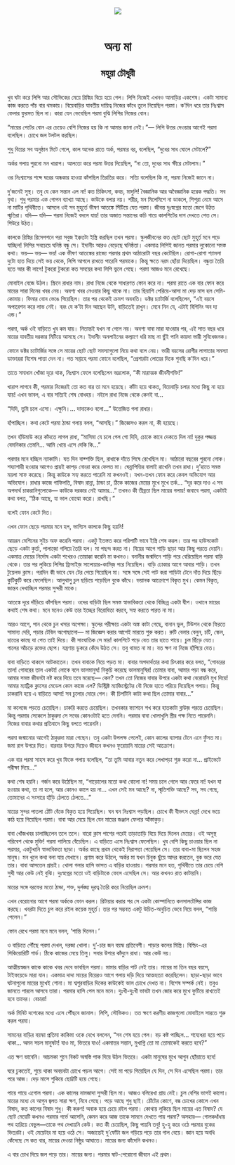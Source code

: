 <div align=center> <img src="../../metadata/images/rabibasariya/অন্য-মা-মহুয়া-চৌধুরী.jpg" align="center"></div><br><h1 align=center>অন্য মা</h1>
<h2 align=center>মহুয়া চৌধুরী</h2><br>খুব ঘটা করে লিপি আর সৌভিকের মেয়ে রিঙ্কির বিয়ে হয়ে গেল। লিপি নিজেই  এখনও আনাড়ির একশেষ। একটা সামান্য কাজ করতে পাঁচ বার থমকায়। বিয়েবাড়ির যাবতীয় দায়িত্ব নিজের কাঁধে তুলে নিয়েছিল পরমা। ক’দিন ধরে তার নিঃশ্বাস ফেলার ফুরসত ছিল না। কারা যেন ভেবেছিল পরমা বুঝি লিপির নিজের বোন।

“মায়ের পেটের বোন এর চেয়েও বেশি নিজের হয় কি না আমার জানা নেই।”— লিপি উত্তর দেওয়ার আগেই পরমা বলেছিল। চোখে জল টলটল করছিল।

শুধু বিয়ের সব অনুষ্ঠান মিটে গেলে, কাল অনেক রাতে অর্ক, পরমার বর, বলেছিল, “দুধের সাধ ঘোলে মেটালে?”

অর্কর গলায় পুরনো মন খারাপ। আলতো করে পরমা উত্তর দিয়েছিল, “না তো, দুধের সাধ ক্ষীরে মেটালাম।”

ওর নিঃশ্বাসের শব্দে ঘরের অন্ধকার হাওয়া কাঁপছিল তিরতির করে। সত্যি বলেছিল কি না, পরমা নিজেই জানে না।

দু’জনেই সুস্থ। তবু যে কেন সন্তান এল না! কত চিকিৎসা, কবচ, মাদুলি! বৈজ্ঞানিক আর অবৈজ্ঞানিক হরেক পদ্ধতি। সব বৃথা। শুধু পরমার এক গোপন ব্যাখ্যা আছে। কাউকে বলার নয়। শরীর, মন মিলেমিশে না ডাকলে, শিশুরা নেমে আসে না মাটির পৃথিবীতে। আসলে ওই সব মুহূর্তে ভীষণ আতঙ্কে সিঁটিয়ে যেত পরমা। জীবন্ত দুঃস্বপ্নের মতো জেগে উঠত স্মৃতিরা। যদি— যদি— পরমা নিজেই বদলে যায়! তার অজাত সন্তানের কচি গায়ে কালশিটের দাগ দেখতে পেত সে। শিউরে উঠত।




কালকে রিঙ্কির রিসেপশনে পরা সবুজ ইক্কতটা ইস্ত্রি করছিল তখন পরমা। স্কুলজীবনের কত ছোট ছোট মুহূর্ত মনে পড়ে যাচ্ছিল! লিপির সবচেয়ে ঘনিষ্ঠ বন্ধু সে। ইদানীং আরও বেড়েছে ঘনিষ্ঠতা। একমাত্র লিপিই জানত পরমার লুকোনো সমস্ত কথা। ভয়— ভয়— ভয়! এক ভীষণ আতঙ্কের রাজ্যে পরমার প্রথম আঠারোটা বছর কেটেছিল। রোগা-রোগা শ্যামলা দুটো হাত দিয়ে সেই ভয় থেকে, লিপি আগলে রাখতে পারেনি পরমাকে। কিন্তু ক্ষতে নরম ছোঁয়া দিয়েছিল। বন্ধুতা তৈরি হতে আর কী লাগে! টুকরো টুকরো কত সময়ের কথা লিপি ভুলে গেছে। পরমা আজও মনে রেখেছে।

মোবাইল বেজে উঠল। স্ক্রিনে রাধার নাম। রাধা নিজে থেকে সাধারণত ফোন করে না। পরমা রাতে এক বার ফোন করে মায়ের সারা দিনের খবর নেয়। অবশ্য খবর নেওয়ার কিছু থাকে না। তার ছিয়াশি পেরিয়ে-আসা মা দেড় মাস হল সেমি-কোমায়। ফিমার বোন ভেঙে গিয়েছিল। তার পর থেকেই ক্রমশ অবনতি। ডক্টর চ্যাটার্জি বলেছিলেন, “এই বয়সে অপারেশন করে লাভ নেই। বরং যে ক’টা দিন আছেন উনি, বাড়িতেই রাখুন। মেনে নিন যে, এটাই বিগিনিং অব দ্য এন্ড।”

পরমা, অর্ক ওই বাড়িতে খুব কম যায়। নিতান্তই যখন না গেলে নয়। অবশ্য বাবা মারা যাওয়ার পর, এই সাত বছর ধরে মায়ের যাবতীয় দরকার মিটিয়ে আসছে সে। ইদানীং অনলাইনের কল্যাণে ধরি মাছ না ছুঁই পানি কায়দা ভারী সুবিধেজনক।

ফোনে ডক্টর চ্যাটার্জির সঙ্গে সে মায়ের ছোট ছোট সমস্যাগুলো নিয়ে কথা বলে নেয়। ভারী বয়সের রোগীর লাগাতার সমস্যা ডাক্তাররা বিশেষ পাত্তা দেন না। গত সপ্তাহে পরমা ফোনে বলেছিল, “প্রেশারটা লোয়ের দিকে শুনছি ক’দিন ধরে।”

তাতে সমাধান খোঁজা দূরে থাক, নিঃশ্বাস ফেলে বলেছিলেন ভদ্রলোক, “কী মারাত্মক জীবনীশক্তি!”

খারাপ লাগবে কী, পরমার নিজেরই তো কত বার তা মনে হয়েছে। কাঁটা হয়ে থাকত, বিয়েবাড়ি চলার মধ্যে কিছু না হয়ে যায়! এখন ভাবল, এ বার সত্যিই শেষ বোধহয়। নইলে রাধা নিজে থেকে কেনই বা...

“দিদি, তুমি চলে এসো। এক্ষুনি।... দাদাকেও বলো...” উত্তেজিত গলা রাধার।

হাঁপাচ্ছিল। কথা কেটে পরমা ঠান্ডা গলায় বলল, “আসছি।” জিজ্ঞেসও করল না, কী হয়েছে।

তখন হাঁউমাউ করে কাঁদতে লাগল রাধা, “মাসিমা যে চলে গেল গো দিদি, চোকে কানে দেকতে দিল না! দুকুর পজ্জন্ত যেমনিকার তেমনি... আমি খেয়ে এসে দেকি কি...”

পরমার মনে হচ্ছিল ন্যাকামি। যত দিন বাক্শক্তি ছিল, রাধাকে দাঁতে পিষে রেখেছিল মা। আঠারো বছরের পুরনো লোক। শয্যাশায়ী হওয়ার আগেও প্রায়ই কাপড় নোংরা করে ফেলত মা। ঘেন্নাপিত্তির বালাই রাখেনি তখন রাধা। দু’হাতে সমস্ত ময়লা সাফ করেছে। কিন্তু কাউকে সহ্য করতে পারেনি মা কখনওই। যখন-তখন ফোন করে কেবল অভিযোগ আর অভিযোগ। রাধার কাজে গাফিলতি, বিস্বাদ রান্না, ঠান্ডা চা, ঠিকে কাজের মেয়ের মুখে মুখে তর্ক... “দূর করে দাও এ সব অপদার্থ চাকরানিগুলোকে— কাউকে দরকার নেই আমার...” তখনও কী তীব্রতা ছিল মায়ের গলায়! জবাবে পরমা, একটাই কথা বলত, “ঠিক আছে, যা ভাল বোঝো করো। রাখছি।”

বলেই ফোন কেটে দিত।

এখন ফোন ছেড়ে পরমার মনে হল, ভাগ্যিস কালকে কিছু হয়নি!

আয়রন মেশিনের সুইচ অফ করেনি পরমা। একটু ইতস্তত করে পরিপাটি ভাবে ইস্ত্রি শেষ করল। তার পর হাউসকোট ছেড়ে একটা কুর্তা, পালাজ়ো গলিয়ে তৈরি হল। মা পছন্দ করত না। বিয়ের আগে শাড়ি ছাড়া আর কিছু পরতে দেয়নি। একমাত্র মেয়ের নির্দোষ একটা শখেরও তোয়াক্কা করেনি মা কখনও। বনানীর জন্মদিনে শাড়ি পরে বেরিয়েছিল পরমা বাড়ি থেকে। তার পর লুকিয়ে লিপির ফ্রিসাইজ় সালোয়ার-কামিজ় পরে নিয়েছিল। বাড়ি ঢোকার আগে আবার শাড়ি। তখন টুয়েলভ ক্লাস। পরদিন কী ভাবে যেন টের পেয়ে গিয়েছিল মা। সঙ্গে সঙ্গে সেই পাট করা শাড়িটা টেনে দাঁত দিয়ে ছিঁড়ে কুটিকুটি করে ফেলেছিল। আলুথালু চুল ছড়িয়ে পড়েছিল বুকে কাঁধে। ভয়ানক আক্রোশে বিকৃত মুখ। কেমন বিকৃত, জান্তব দেখাচ্ছিল পরমার সুন্দরী মাকে।

আতঙ্কে দূরে দাঁড়িয়ে কাঁপছিল পরমা। ওদের বাড়িটা ছিল সমস্ত স্বাভাবিকতা থেকে বিচ্ছিন্ন একটা দ্বীপ। ওখানে মায়ের কথাই শেষ কথা। মনে মনেও কেউ তার ইচ্ছের বিরোধিতা করবে, সহ্য করতে পারত না মা।

আরও আগে, পান থেকে চুন খসার অপেক্ষা। স্কুলের পরীক্ষায় একটা অঙ্ক কাটা গেছে, বানান ভুল, টিউশন থেকে ফিরতে সামান্য দেরি, পড়ার টেবিল অগোছালো— মা জিজ্ঞেস করার আগেই মারতে শুরু করত। রুটি বেলার বেলুন, চটি, স্কেল, হাতের কাছে যা পেত তাই দিয়ে। কী সাংঘাতিক সে মার! কালশিটে পড়ে যেত তার হাতে পায়ে। চুল ছিঁড়ে যেত। গালের আঁচড়ে রক্তের ছোপ। যন্ত্রণায় ডুকরে কেঁদে উঠত সে। তবু থামত না মা। যত ক্ষণ না নিজে হাঁপিয়ে যেত।

বাবা বাড়িতে থাকলে আটকাতেন। তখন বাবাকে নিয়ে পড়ত মা। বাবার অপদার্থতার কথা চিৎকার করে বলত, “গোবরের তাল! গোবরের তাল একটা! লোকে বলে ভালমানুষ! নিকুচি করেছে ভালমানুষির! তোমার বাবা, আমার পড়া বন্ধ করে, আমার সমস্ত জীবনটা নষ্ট করে দিয়ে তবে মরেছে— কেন? তখন তো নিজের বাবার উপরে একটা কথা বেরোয়নি মুখ দিয়ে! আমার ম্যাট্রিক ক্লাসের মেডেল কোন কাজে এল? ডিস্ট্রিক্ট ম্যাজিস্ট্রেটের বৌ নিজে হাতে পরিয়ে দিয়েছিল গলায়। কিন্তু চাকরানি হয়ে এ বাড়িতে আসা! সব চুলোর দোরে গেল। কী চিপটিনি কাটা কথা ছিল তোমার বাবার...”

মা কলেজে পড়তে চেয়েছিল। চাকরি করতে চেয়েছিল। তখনকার ফ্যাশনে শখ করে হাতকাটা ব্লাউজ় পরতে চেয়েছিল। কিন্তু পরমার সেকেলে ঠাকুরদা সে সবের কোনওটাই হতে দেননি। পরমার বাবা খোলাখুলি স্ত্রীর পক্ষ নিতে পারেননি। নিজের বাবার কথার প্রতিবাদে কিছু বলতে পারেননি।

পরমা জন্মানোর আগেই ঠাকুরদা মারা গেছেন। তবু একটা উপলক্ষ পেলেই, কোন কালের ব্যাপার টেনে এনে ফুঁসত মা। জমা রাগ উগরে দিত। বারবার উগরে দিয়েও জীবনে কখনও ফুরোয়নি মায়ের সেই আক্রোশ।

এক বার পরমা সাহস করে খুব ফিকে গলায় বলেছিল, “তা তুমি আবার নতুন করে লেখাপড়া শুরু করো না... প্রাইভেটে পরীক্ষা দিয়ে...”

কথা শেষ হয়নি। গর্জন করে উঠেছিল মা, “গাড়োলের মতো কথা বোলো না! সময় চলে গেলে আর ফেরে না! যখন যা হওয়ার কথা, তা না হলে, আর কোনও কালে হয় না... এখন সেই মন আছে? না, স্মৃতিশক্তি আছে? সব, সব গেছে, তোমাদের এ সংসারে হাঁড়ি ঠেলতে ঠেলতে...”

মায়ের সুন্দর পাতলা ঠোঁট বেঁকে বিকৃত হয়ে গিয়েছিল। ঘন ঘন নিঃশ্বাস পড়ছিল। চোখে কী বীভৎস ঘেন্না! দেখে ভয়ে কাঠ হয়ে গিয়েছিল পরমা। বাবা আর মেয়ে ছিল যেন মায়ের জঞ্জাল ফেলার আঁস্তাকুড়।

বাবা খোঁজখবর চালাচ্ছিলেন তলে তলে। বারো ক্লাস পাশের পরেই তাড়াতাড়ি বিয়ে দিয়ে দিলেন মেয়ের। ওই অসুস্থ পরিবেশ থেকে মুক্তি! পরমা পালিয়ে বেঁচেছিল। এ বাড়িতে এসে নিঃশ্বাস ফেলেছিল। খুব বেশি কিছু চাওয়ার ছিল না পরমার, একটুখানি স্বাভাবিকতা ছাড়া। অর্কর কাছে প্রথম থেকেই নিরাপত্তা পেয়েছিল সে। তার বাবা-মা ছিলেন সহজ মানুষ। মন খুলে কথা বলা যায় যেখানে। প্রণাম করে উঠলে, অর্কর মা যখন চিবুক ছুঁয়ে আদর করতেন, বুক ভরে যেত তার। বাবা আসতেন প্রায়ই। খোলা গলার হাসি ভাসত এ বাড়ির হাওয়ায়। পরমার মনে হত, পৃথিবীতে তার চেয়ে বেশি সুখী আর কেউ নেই বুঝি। দুঃস্বপ্নের মতো ওই বাড়িটাকে ফেলে এসেছিল সে। আর কখনও রাত কাটায়নি।

মায়ের সঙ্গে বরফের মতো ঠান্ডা, শক্ত, দুর্লঙ্ঘ্য দূরত্ব তৈরি করে নিয়েছিল ক্রমশ।

এখন বেরোনোর আগে পরমা অর্ককে ফোন করল। রিটায়ার করার পর সে একটা কোম্পানিতে কনসালটেন্সির কাজ করছে। খবরটা দিতে চুপ করে রইল কয়েক মুহূর্ত। তার পর সম্ভবত একটু উচিত-অনুচিত ভেবে নিয়ে বলল, “শান্তি পেলেন।”

ফোন রেখে পরমা মনে মনে বলল, ‘শান্তি দিলেন।’




ও বাড়িতে পৌঁছে পরমা দেখল, দরজা খোলা। দু’-চার জন বয়স্ক প্রতিবেশী। পাড়ার কলের মিস্ত্রি। বিল্ডিং-এর সিকিয়োরিটি গার্ড। ঠিকে কাজের মেয়ে তিলু। সবার উপরে কাঁদুনে রাধা। আর কেউ নয়।

আত্মীয়স্বজন কাকে কাকে খবর দেবে ভাবছিল পরমা। মামার বাড়ির পাট নেই তার। মায়ের মা তিন বছর বয়সে, টাইফয়েডে মারা যান। একমাত্র দাদা মায়ের বিয়েরও আগে গলায় দড়ি দিয়ে আত্মহত্যা করেছিলেন। ছাড়া-ছাড়া ভাবে ঘটনাগুলো মায়ের মুখেই শোনা। মা শ্বশুরবাড়ির দিকের কাউকেই ভাল চোখে দেখত না। বিশেষ সম্পর্ক নেই। তবুও জানতে পারলে আসবে তারা। পরমার হাসি পেল মনে মনে। দুঃখী-দুঃখী ভাবটা তখন জোর করে মুখে ফুটিয়ে রাখতেই হবে তাদের। বেচারা!

অর্ক মিনিট দশেকের মধ্যে এসে পৌঁছবে জানাল। লিপি, সৌভিকও। তত ক্ষণে করণীয় কাজগুলো মোবাইলে সারতে শুরু করল পরমা।

সামনের বাড়ির বয়স্কা প্রতিমা কাকিমা ওকে দেখে বললেন, “সব শেষ হয়ে গেল। বড় কষ্ট পাচ্ছিল... শয্যেধরা হয়ে পড়ে থাকা... অমন সচল মানুষটা! যাও মা, ভিতরে যাও! একমাত্তর সন্তান, মুখাগ্নি তো মা তোমাকেই করতে হবে?”

এত ক্ষণ ভাবেনি। আচমকা শুনে বিকট অস্বস্তি পাক দিয়ে উঠল ভিতরে। একটা মানুষের মুখে আগুন ছোঁয়াতে হবে!

ঘরে ঢুকতেই, শুয়ে থাকা অবয়বটা চোখে পড়ল আগে। সেই মা পড়ে গিয়েছিল যে দিন, সে দিন এসেছিল পরমা। তার পরে আজ। দেড় মাসে শুকিয়ে ছোট্টটি হয়ে গেছে।

পায়ে পায়ে এগোল পরমা। এক কালের নামজাদা সুন্দরী ছিল মা। আজও বলিরেখা প্রায় নেই। চুল বেশির ভাগই কালো। মায়ের মধ্যে যে আগুন জ্বলত সারা ক্ষণ, নিবে গেছে। পড়ে আছে শুধু ছাই। ঠোঁটের কোণে, বন্ধ চোখের কোলে এখন বিষাদ, কত কালের বিষাদ শুধু। কী করুণ! অবাক হয়ে চেয়ে রইল পরমা। কোথায় লুকিয়ে ছিল মায়ের এত বিষাদ? যে ছোট মেয়েটি কখনও পরমার গর্ভে আসেনি, কেমন করে আজ তাকে সামনে দেখতে পায় পরমা? অসহায়— গোলকধাঁধায় পথ হারিয়ে বেভুল—তাকে পথ দেখায়নি কেউ। কত কী চেয়েছিল, কিছু পায়নি তবু! হু-হু করে ওঠে পরমার বুকের ভিতরটা। ওই মেয়েটার মা হয়ে ওঠে সে। অজান্তেই দু’ফোঁটা জল গড়িয়ে পড়ে তার গাল বেয়ে। জ্ঞান হয়ে অবধি কেঁদেছে সে কত বার, মায়ের দেওয়া নিষ্ঠুর আঘাতে। মায়ের জন্য কাঁদেনি কখনও।

এ বার চোখ দিয়ে জল পড়ে তার। মায়ের জন্য। পরমার ষাট-পেরোনো জীবনে এই প্রথম।